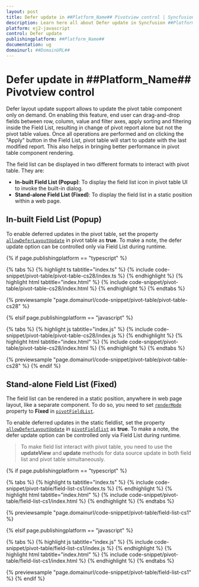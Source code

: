 ```yaml
---
layout: post
title: Defer update in ##Platform_Name## Pivotview control | Syncfusion
description: Learn here all about Defer update in Syncfusion ##Platform_Name## Pivotview control of Syncfusion Essential JS 2 and more.
platform: ej2-javascript
control: Defer update 
publishingplatform: ##Platform_Name##
documentation: ug
domainurl: ##DomainURL##
---
```


# Defer update in ##Platform_Name## Pivotview control

Defer layout update support allows to update the pivot table component only on demand. On enabling this feature, end user can drag-and-drop fields between row, column, value and filter axes, apply sorting and filtering inside the Field List, resulting in change of pivot report alone but not the pivot table values. Once all operations are performed and on clicking the "Apply" button in the Field List, pivot table will start to update with the last modified report. This also helps in bringing better performance in pivot table component rendering.

The field list can be displayed in two different formats to interact with pivot table. They are:

* **In-built Field List (Popup)**: To display the field list icon in pivot table UI to invoke the built-in dialog.
* **Stand-alone Field List (Fixed)**: To display the field list in a static position within a web page.

## In-built Field List (Popup)

To enable deferred updates in the pivot table, set the property [`allowDeferLayoutUpdate`](https://ej2.syncfusion.com/javascript/documentation/api/pivotview/#allowdeferlayoutupdate) in pivot table as **true**. To make a note, the defer update option can be controlled only via Field List during runtime.

{% if page.publishingplatform == "typescript" %}

 {% tabs %}
{% highlight ts tabtitle="index.ts" %}
{% include code-snippet/pivot-table/pivot-table-cs28/index.ts %}
{% endhighlight %}
{% highlight html tabtitle="index.html" %}
{% include code-snippet/pivot-table/pivot-table-cs28/index.html %}
{% endhighlight %}
{% endtabs %}
        
{% previewsample "page.domainurl/code-snippet/pivot-table/pivot-table-cs28" %}

{% elsif page.publishingplatform == "javascript" %}

{% tabs %}
{% highlight js tabtitle="index.js" %}
{% include code-snippet/pivot-table/pivot-table-cs28/index.js %}
{% endhighlight %}
{% highlight html tabtitle="index.html" %}
{% include code-snippet/pivot-table/pivot-table-cs28/index.html %}
{% endhighlight %}
{% endtabs %}

{% previewsample "page.domainurl/code-snippet/pivot-table/pivot-table-cs28" %}
{% endif %}

## Stand-alone Field List (Fixed)

The field list can be rendered in a static position, anywhere in web page layout, like a separate component. To do so, you need to set [`renderMode`](https://ej2.syncfusion.com/javascript/documentation/api/pivotfieldlist/#rendermode) property to **Fixed** in [`pivotFieldList`](https://ej2.syncfusion.com/javascript/documentation/api/pivotfieldlist/).

To enable deferred updates in the static fieldlist, set the property [`allowDeferLayoutUpdate`](https://ej2.syncfusion.com/javascript/documentation/api/pivotfieldlist/#allowdeferlayoutupdate) in [`pivotFieldlist`](https://ej2.syncfusion.com/javascript/documentation/api/pivotfieldlist/) as **true**. To make a note, the defer update option can be controlled only via Field List during runtime.

> To make field list interact with pivot table, you need to use the **updateView** and **update** methods for data source update in both field list and pivot table simultaneously.

{% if page.publishingplatform == "typescript" %}

 {% tabs %}
{% highlight ts tabtitle="index.ts" %}
{% include code-snippet/pivot-table/field-list-cs1/index.ts %}
{% endhighlight %}
{% highlight html tabtitle="index.html" %}
{% include code-snippet/pivot-table/field-list-cs1/index.html %}
{% endhighlight %}
{% endtabs %}
        
{% previewsample "page.domainurl/code-snippet/pivot-table/field-list-cs1" %}

{% elsif page.publishingplatform == "javascript" %}

{% tabs %}
{% highlight js tabtitle="index.js" %}
{% include code-snippet/pivot-table/field-list-cs1/index.js %}
{% endhighlight %}
{% highlight html tabtitle="index.html" %}
{% include code-snippet/pivot-table/field-list-cs1/index.html %}
{% endhighlight %}
{% endtabs %}

{% previewsample "page.domainurl/code-snippet/pivot-table/field-list-cs1" %}
{% endif %}